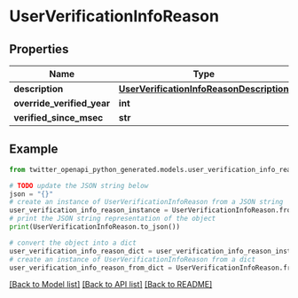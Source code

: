 # UserVerificationInfoReason


## Properties

Name | Type | Description | Notes
------------ | ------------- | ------------- | -------------
**description** | [**UserVerificationInfoReasonDescription**](UserVerificationInfoReasonDescription.md) |  | 
**override_verified_year** | **int** |  | 
**verified_since_msec** | **str** |  | 

## Example

```python
from twitter_openapi_python_generated.models.user_verification_info_reason import UserVerificationInfoReason

# TODO update the JSON string below
json = "{}"
# create an instance of UserVerificationInfoReason from a JSON string
user_verification_info_reason_instance = UserVerificationInfoReason.from_json(json)
# print the JSON string representation of the object
print(UserVerificationInfoReason.to_json())

# convert the object into a dict
user_verification_info_reason_dict = user_verification_info_reason_instance.to_dict()
# create an instance of UserVerificationInfoReason from a dict
user_verification_info_reason_from_dict = UserVerificationInfoReason.from_dict(user_verification_info_reason_dict)
```
[[Back to Model list]](../README.md#documentation-for-models) [[Back to API list]](../README.md#documentation-for-api-endpoints) [[Back to README]](../README.md)


